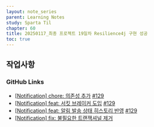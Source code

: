 ```yaml
---
layout: note_series
parent: Learning Notes
study: Sparta Til
chapter: 60
title: 20250117_최종 프로젝트 19일차 Resilience4j 구현 성공
toc: true
---
```


## 작업사항
### GitHub Links
- [[Notification] chore: 의존성 추가](https://github.com/BobJool/Waiting-Reservation-Service/pull/184/commits/5162581390fff7eab9a34159acd3cd046d74e8bc) [#129](https://github.com/BobJool/Waiting-Reservation-Service/issues/129)
- [[Notification] feat: 서킷 브레이커 도입](https://github.com/BobJool/Waiting-Reservation-Service/pull/184/commits/152214ec5ffbbbd199b99f6b241ba4b0cee67483) [#129](https://github.com/BobJool/Waiting-Reservation-Service/issues/129)
- [[Notification] feat: 알림 발송 상태 히스토리 반영](https://github.com/BobJool/Waiting-Reservation-Service/pull/184/commits/81087ec09b3099cab13b5bc4b355c80801cf9c0f) [#129](https://github.com/BobJool/Waiting-Reservation-Service/issues/129)
- [[Notification] fix: 불필요한 트랜잭셔널 제거](https://github.com/BobJool/Waiting-Reservation-Service/pull/184/commits/c584b044467d5fe9ec680cbf2c365c09bbc044a5)